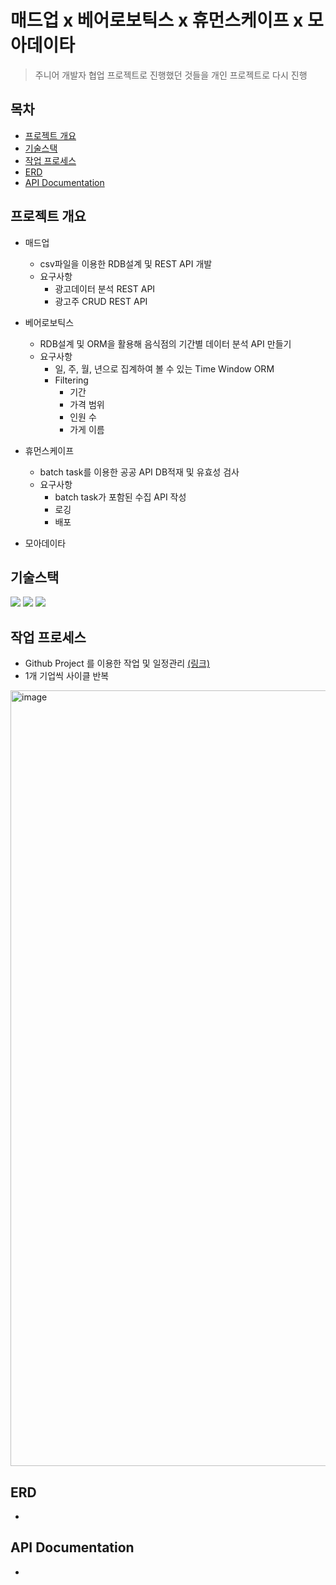 # 매드업 x 베어로보틱스 x 휴먼스케이프 x 모아데이타

> 주니어 개발자 협업 프로젝트로 진행했던 것들을 개인 프로젝트로 다시 진행



## 목차

- [프로젝트 개요](#프로젝트-개요)
- [기술스택](#기술스택)
- [작업 프로세스](#작업-프로세스)
- [ERD](#ERD)
- [API Documentation](#API-Documentation)



## 프로젝트 개요

- 매드업
  - csv파일을 이용한 RDB설계 및 REST API 개발
  - 요구사항
    - 광고데이터 분석 REST API
    - 광고주 CRUD REST API
- 베어로보틱스
  - RDB설계 및 ORM을 활용해 음식점의 기간별 데이터 분석 API 만들기
  - 요구사항
    - 일, 주, 월, 년으로 집계하여 볼 수 있는 Time Window ORM
    - Filtering
      - 기간
      - 가격 범위
      - 인원 수
      - 가게 이름
- 휴먼스케이프
  - batch task를 이용한 공공 API DB적재 및 유효성 검사
  - 요구사항
    - batch task가 포함된 수집 API 작성
    - 로깅
    - 배포

- 모아데이타



## 기술스택

<img src="https://img.shields.io/badge/django-4.0.4-blue"> <img src="https://img.shields.io/badge/DRF-3.13.1-blue"> <img src="https://img.shields.io/badge/Mariadb--blue">





## 작업 프로세스

- Github Project 를 이용한 작업 및 일정관리 [(링크)](https://github.com/users/redtea89/projects/4/views/1?layout=board)
- 1개 기업씩 사이클 반복

<img width="1241" alt="image" src="https://user-images.githubusercontent.com/74187642/170683853-745927e1-1061-4310-b179-240c51e1080b.png">





## ERD

- 



## API Documentation

- 